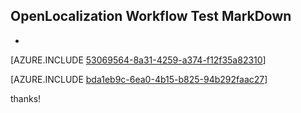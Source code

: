 ## OpenLocalization Workflow Test MarkDown
* 

[AZURE.INCLUDE [53069564-8a31-4259-a374-f12f35a82310](calleeMd1.md)]



[AZURE.INCLUDE [bda1eb9c-6ea0-4b15-b825-94b292faac27](calleeMd2.md)]

 
thanks!